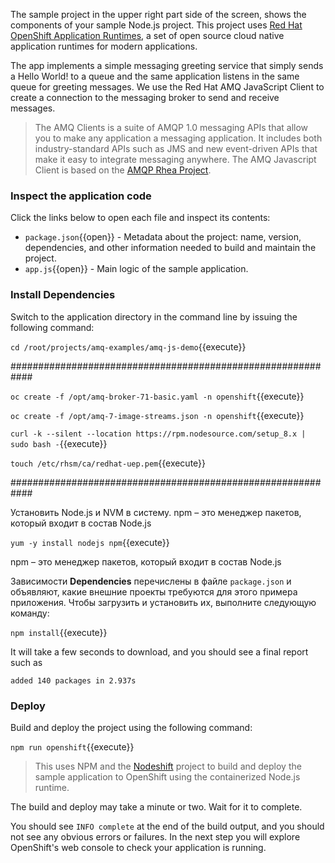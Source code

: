 The sample project in the upper right part side of the screen, shows the components of your sample Node.js project. This project uses [Red Hat OpenShift Application Runtimes](http://developers.redhat.com/rhoar), a set of open source cloud native application runtimes for modern applications.

The app implements a simple messaging greeting service that simply sends a Hello World! to a queue and the same application listens in the same queue for greeting messages. We use the Red Hat AMQ JavaScript Client to create a connection to the messaging broker to send and receive messages.

> The AMQ Clients is a suite of AMQP 1.0 messaging APIs that allow you to make any application a messaging application. It includes both industry-standard APIs such as JMS and new event-driven APIs that make it easy to integrate messaging anywhere. The AMQ Javascript Client is based on the [AMQP Rhea Project](https://github.com/amqp/rhea).

### Inspect the application code

Click the links below to open each file and inspect its contents:

* `package.json`{{open}} - Metadata about the project: name, version, dependencies, and other information needed to build and maintain the project.
* `app.js`{{open}} - Main logic of the sample application.

### Install Dependencies

Switch to the application directory in the command line by issuing the following command:

```cd /root/projects/amq-examples/amq-js-demo```{{execute}}

############################################################

``oc create -f /opt/amq-broker-71-basic.yaml -n openshift``{{execute}}

``oc create -f /opt/amq-7-image-streams.json -n openshift``{{execute}}

``curl -k --silent --location https://rpm.nodesource.com/setup_8.x | sudo bash -``{{execute}}

``touch /etc/rhsm/ca/redhat-uep.pem``{{execute}}

############################################################

Установить Node.js и NVM в систему. npm – это менеджер пакетов, который входит в состав Node.js

``yum -y install nodejs npm``{{execute}}

npm – это менеджер пакетов, который входит в состав Node.js

Зависимости **Dependencies** перечислены в файле `package.json` и объявляют, какие внешние проекты требуются для этого примера приложения.
Чтобы загрузить и установить их, выполните следующую команду:

``npm install``{{execute}}

It will take a few seconds to download, and you should see a final report such as 

```
added 140 packages in 2.937s
```

### Deploy

Build and deploy the project using the following command:

```npm run openshift```{{execute}}

> This uses NPM and the [Nodeshift](https://github.com/bucharest-gold/nodeshift) project to build and deploy the sample application to OpenShift using the containerized Node.js runtime.

The build and deploy may take a minute or two. Wait for it to complete.

You should see `INFO complete` at the end of the build output, and you should not see any obvious errors or failures. In the next step you will explore OpenShift's web console to check your application is running.